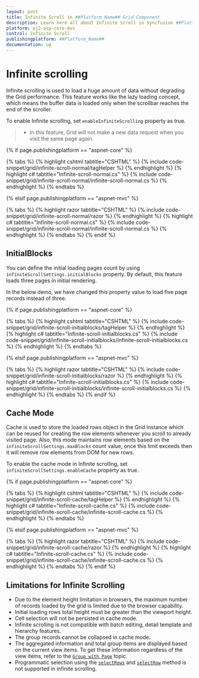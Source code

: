 ```yaml
---
layout: post
title: Infinite Scroll in ##Platform_Name## Grid Component
description: Learn here all about Infinite Scroll in Syncfusion ##Platform_Name## Grid component of Syncfusion Essential JS 2 and more.
platform: ej2-asp-core-mvc
control: Infinite Scroll
publishingplatform: ##Platform_Name##
documentation: ug
---
```



# Infinite scrolling

Infinite scrolling is used to load a huge amount of data without degrading the Grid performance. This feature works like the lazy loading concept, which means the buffer data is loaded only when the scrollbar reaches the end of the scroller.

To enable Infinite scrolling, set `enableInfiniteScrolling` property as true.

> * In this feature, Grid will not make a new data request when you visit the same page again.

{% if page.publishingplatform == "aspnet-core" %}

{% tabs %}
{% highlight cshtml tabtitle="CSHTML" %}
{% include code-snippet/grid/infinite-scroll-normal/tagHelper %}
{% endhighlight %}
{% highlight c# tabtitle="Infinite-scroll-normal.cs" %}
{% include code-snippet/grid/infinite-scroll-normal/infinite-scroll-normal.cs %}
{% endhighlight %}
{% endtabs %}

{% elsif page.publishingplatform == "aspnet-mvc" %}

{% tabs %}
{% highlight razor tabtitle="CSHTML" %}
{% include code-snippet/grid/infinite-scroll-normal/razor %}
{% endhighlight %}
{% highlight c# tabtitle="Infinite-scroll-normal.cs" %}
{% include code-snippet/grid/infinite-scroll-normal/infinite-scroll-normal.cs %}
{% endhighlight %}
{% endtabs %}
{% endif %}



## InitialBlocks

You can define the initial loading pages count by using `infiniteScrollSettings.initialBlocks` property. By default, this feature loads three pages in initial rendering.

In the below demo, we have changed this property value to load five page records instead of three.

{% if page.publishingplatform == "aspnet-core" %}

{% tabs %}
{% highlight cshtml tabtitle="CSHTML" %}
{% include code-snippet/grid/infinite-scroll-initialblocks/tagHelper %}
{% endhighlight %}
{% highlight c# tabtitle="Infinite-scroll-initialblocks.cs" %}
{% include code-snippet/grid/infinite-scroll-initialblocks/infinite-scroll-initialblocks.cs %}
{% endhighlight %}
{% endtabs %}

{% elsif page.publishingplatform == "aspnet-mvc" %}

{% tabs %}
{% highlight razor tabtitle="CSHTML" %}
{% include code-snippet/grid/infinite-scroll-initialblocks/razor %}
{% endhighlight %}
{% highlight c# tabtitle="Infinite-scroll-initialblocks.cs" %}
{% include code-snippet/grid/infinite-scroll-initialblocks/infinite-scroll-initialblocks.cs %}
{% endhighlight %}
{% endtabs %}
{% endif %}



## Cache Mode

Cache is used to store the loaded rows object in the Grid instance which can be reused for creating the row elements whenever you scroll to already visited page. Also, this mode maintains row elements based on the `infiniteScrollSettings.maxBlocks` count value, once this limit exceeds then it will remove row elements from DOM for new rows.

To enable the cache mode in Infinite scrolling, set `infiniteScrollSettings.enableCache` property as true.

{% if page.publishingplatform == "aspnet-core" %}

{% tabs %}
{% highlight cshtml tabtitle="CSHTML" %}
{% include code-snippet/grid/infinite-scroll-cache/tagHelper %}
{% endhighlight %}
{% highlight c# tabtitle="Infinite-scroll-cache.cs" %}
{% include code-snippet/grid/infinite-scroll-cache/infinite-scroll-cache.cs %}
{% endhighlight %}
{% endtabs %}

{% elsif page.publishingplatform == "aspnet-mvc" %}

{% tabs %}
{% highlight razor tabtitle="CSHTML" %}
{% include code-snippet/grid/infinite-scroll-cache/razor %}
{% endhighlight %}
{% highlight c# tabtitle="Infinite-scroll-cache.cs" %}
{% include code-snippet/grid/infinite-scroll-cache/infinite-scroll-cache.cs %}
{% endhighlight %}
{% endtabs %}
{% endif %}



## Limitations for Infinite Scrolling

* Due to the element height limitation in browsers, the maximum number of records loaded by the grid is limited due to the browser capability.
* Initial loading rows total height must be greater than the viewport height.
* Cell selection will not be persisted in cache mode.
* Infinite scrolling is not compatible with batch editing, detail template and hierarchy features.
* The group records cannot be collapsed in cache mode.
* The aggregated information and total group items are displayed based on the current view items. To get these information regardless of the view items, refer to the
[`Group with Page`](./grouping/#Group-with-paging) topic.
* Programmatic selection using the [`selectRows`](https://ej2.syncfusion.com/documentation/api/grid/#selectrows) and [`selectRow`](https://ej2.syncfusion.com/documentation/api/grid/#selectrow) method is not supported in infinite scrolling.
